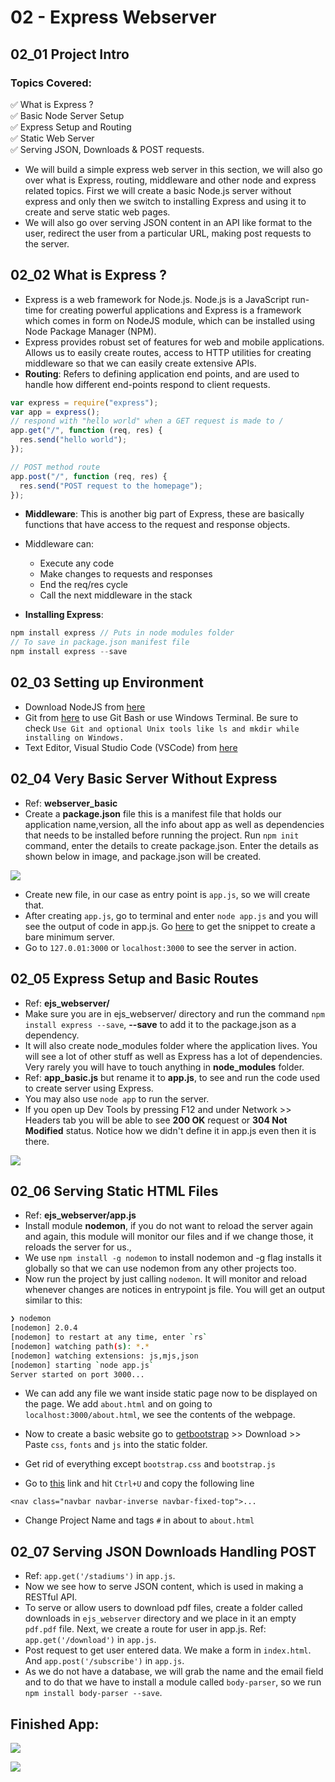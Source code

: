 # 02 - Express Webserver

## 02_01 Project Intro

### Topics Covered:

✅ What is Express ?<br/>
✅ Basic Node Server Setup<br/>
✅ Express Setup and Routing<br/>
✅ Static Web Server<br/>
✅ Serving JSON, Downloads & POST requests.<br/>

- We will build a simple express web server in this section, we will also go over what is Express, routing, middleware and other node and express related topics. First we will create a basic Node.js server without express and only then we switch to installing Express and using it to create and serve static web pages.
- We will also go over serving JSON content in an API like format to the user, redirect the user from a particular URL, making post requests to the server.

## 02_02 What is Express ?

- Express is a web framework for Node.js. Node.js is a JavaScript run-time for creating powerful applications and Express is a framework which comes in form on NodeJS module, which can be installed using Node Package Manager (NPM).
- Express provides robust set of features for web and mobile applications. Allows us to easily create routes, access to HTTP utilities for creating middleware so that we can easily create extensive APIs.
- **Routing**: Refers to defining application end points, and are used to handle how different end-points respond to client requests.

```js
var express = require("express");
var app = express();
// respond with "hello world" when a GET request is made to /
app.get("/", function (req, res) {
  res.send("hello world");
});

// POST method route
app.post("/", function (req, res) {
  res.send("POST request to the homepage");
});
```

- **Middleware**: This is another big part of Express, these are basically functions that have access to the request and response objects.

- Middleware can:

  - Execute any code
  - Make changes to requests and responses
  - End the req/res cycle
  - Call the next middleware in the stack

- **Installing Express**:

```js
npm install express // Puts in node modules folder
// To save in package.json manifest file
npm install express --save
```

## 02_03 Setting up Environment

- Download NodeJS from [here](https://nodejs.org/en/download/)
- Git from [here](https://git-scm.com) to use Git Bash or use Windows Terminal. Be sure to check `Use Git and optional Unix tools like ls and mkdir while installing on Windows.`
- Text Editor, Visual Studio Code (VSCode) from [here](https://code.visualstudio.com/download)

## 02_04 Very Basic Server Without Express

- Ref: **webserver_basic**
- Create a **package.json** file this is a manifest file that holds our application name,version, all the info about app as well as dependencies that needs to be installed before running the project. Run `npm init` command, enter the details to create package.json. Enter the details as shown below in image, and package.json will be created.

![](https://i.imgur.com/AAwd8ks.png)

- Create new file, in our case as entry point is `app.js`, so we will create that.
- After creating `app.js`, go to terminal and enter `node app.js` and you will see the output of code in app.js. Go [here](https://nodejs.org/about/) to get the snippet to create a bare minimum server.
- Go to `127.0.01:3000` or `localhost:3000` to see the server in action.

## 02_05 Express Setup and Basic Routes

- Ref: **ejs_webserver/**
- Make sure you are in ejs_webserver/ directory and run the command `npm install express --save`, **--save** to add it to the package.json as a dependency.
- It will also create node_modules folder where the application lives. You will see a lot of other stuff as well as Express has a lot of dependencies. Very rarely you will have to touch anything in **node_modules** folder.
- Ref: **app_basic.js** but rename it to **app.js**, to see and run the code used to create server using Express.
- You may also use `node app` to run the server.
- If you open up Dev Tools by pressing F12 and under Network >> Headers tab you will be able to see **200 OK** request or **304 Not Modified** status. Notice how we didn't define it in app.js even then it is there.

![](https://i.imgur.com/Igv7vNW.png)

## 02_06 Serving Static HTML Files

- Ref: **ejs_webserver/app.js**
- Install module **nodemon**, if you do not want to reload the server again and again, this module will monitor our files and if we change those, it reloads the server for us.,
- We use `npm install -g nodemon` to install nodemon and -g flag installs it globally so that we can use nodemon from any other projects too.
- Now run the project by just calling `nodemon`. It will monitor and reload whenever changes are notices in entrypoint js file. You will get an output similar to this:

```bash
❯ nodemon
[nodemon] 2.0.4
[nodemon] to restart at any time, enter `rs`
[nodemon] watching path(s): *.*
[nodemon] watching extensions: js,mjs,json
[nodemon] starting `node app.js`
Server started on port 3000...
```

- We can add any file we want inside static page now to be displayed on the page. We add `about.html` and on going to `localhost:3000/about.html`, we see the contents of the webpage.

- Now to create a basic website go to [getbootstrap](http://getbootstrap.com/) >> Download >> Paste `css`, `fonts` and `js` into the static folder.

- Get rid of everything except `bootstrap.css` and `bootstrap.js`

- Go to [this](https://getbootstrap.com/docs/3.4/examples/starter-template/) link and hit `Ctrl+U` and copy the following line

```
<nav class="navbar navbar-inverse navbar-fixed-top">...
```

- Change Project Name and tags `#` in about to `about.html`

## 02_07 Serving JSON Downloads Handling POST

- Ref: `app.get('/stadiums')` in `app.js`.
- Now we see how to serve JSON content, which is used in making a RESTful API.
- To serve or allow users to download pdf files, create a folder called downloads in `ejs_webserver` directory and we place in it an empty `pdf.pdf` file. Next, we create a route for user in app.js. Ref: `app.get('/download')` in `app.js`.
- Post request to get user entered data. We make a form in `index.html`. And `app.post('/subscribe')` in `app.js`.
- As we do not have a database, we will grab the name and the email field and to do that we have to install a module called `body-parser`, so we run `npm install body-parser --save`.

## Finished App:

![](https://i.imgur.com/VYFpjUN.png)

![](https://i.imgur.com/rwbkVAl.png)
